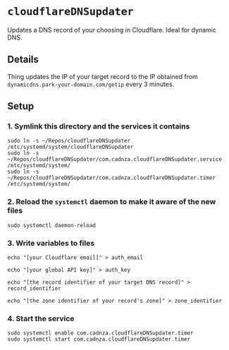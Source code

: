 # `cloudflareDNSupdater`

Updates a DNS record of your choosing in Cloudflare. Ideal for dynamic DNS.

## Details

Thing updates the IP of your target record to the IP obtained from `dynamicdns.park-your-domain.com/getip` every 3 minutes.

## Setup

### 1. Symlink this directory and the services it contains

```
sudo ln -s ~/Repos/cloudflareDNSupdater /etc/systemd/system/cloudflareDNSupdater
sudo ln -s ~/Repos/cloudflareDNSupdater/com.cadnza.cloudflareDNSupdater.service /etc/systemd/system/
sudo ln -s ~/Repos/cloudflareDNSupdater/com.cadnza.cloudflareDNSupdater.timer /etc/systemd/system/
```

### 2. Reload the `systemctl` daemon to make it aware of the new files

```
sudo systemctl daemon-reload
```

### 3. Write variables to files

```
echo "[your Cloudflare email]" > auth_email
```

```
echo "[your global API key]" > auth_key
```

```
echo "[the record identifier of your target DNS record]" > record_identifier
```

```
echo "[the zone identifier of your record's zone]" > zone_identifier
```

### 4. Start the service

```
sudo systemctl enable com.cadnza.cloudflareDNSupdater.timer
sudo systemctl start com.cadnza.cloudflareDNSupdater.timer
```

